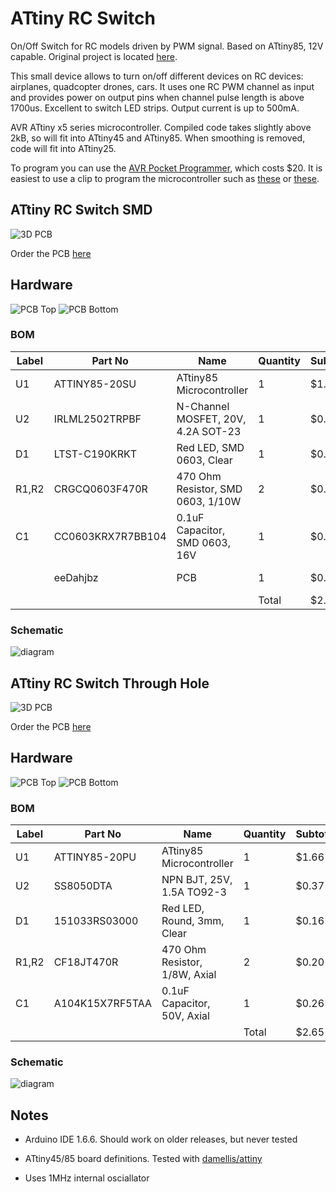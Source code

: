 # ATtiny RC Switch

On/Off Switch for RC models driven by PWM signal. Based on ATtiny85, 12V capable. Original project is located [here](https://github.com/DzikuVx/attiny_rc_switch).

This small device allows to turn on/off different devices on RC devices: airplanes, quadcopter drones, cars. 
It uses one RC PWM channel as input and provides power on output pins when channel pulse length is above 1700us.
Excellent to switch LED strips. Output current is up to 500mA.

AVR ATtiny x5 series microcontroller. Compiled code takes slightly above 2kB, so will fit into ATtiny45 and ATtiny85. When smoothing is removed, code will fit into ATtiny25.

To program you can use the [AVR Pocket Programmer](https://www.digikey.com/en/products/detail/sparkfun-electronics/09825/5230949), which costs $20. It is easiest to use a clip to program the microcontroller such as [these](https://www.amazon.com/EC-Buying-Detachable-Programmer-Testing/dp/B0C73GXRR2) or [these](https://www.amazon.com/Programmer-Testing-SOP16-SOIC8-SOIC16/dp/B0CBNG59CB).

## ATtiny RC Switch SMD

![3D PCB](res/attiny_rc_switch_pcb_3d_model.png)

Order the PCB [here](https://oshpark.com/shared_projects/eeDahjbz)

## Hardware

![PCB Top](res/attiny_rc_switch_pcb_top.png)
![PCB Bottom](res/attiny_rc_switch_pcb_bottom.png)

### BOM

| Label |Part No    | Name     | Quantity | Subtotal | Link   |
|-------|-----------|----------|----------|----------|--------|
| U1 | ATTINY85-20SU | ATtiny85 Microcontroller | 1 | $1.50 | [DigiKey](https://www.digikey.com/en/products/detail/microchip-technology/ATTINY85-20SU/735470) |
| U2 | IRLML2502TRPBF | N-Channel MOSFET, 20V, 4.2A SOT-23 | 1 | $0.43 | [DigiKey](https://www.digikey.com/en/products/detail/infineon-technologies/IRLML2502TRPBF/812502) |
| D1 | LTST-C190KRKT | Red LED, SMD 0603, Clear | 1 | $0.14 | [DigiKey](https://www.digikey.com/en/products/detail/liteon/LTST-C190KRKT/386817) |
| R1,R2 | CRGCQ0603F470R | 470 Ohm Resistor, SMD 0603, 1/10W | 2 | $0.20 | [DigiKey](https://www.digikey.com/en/products/detail/te-connectivity-passive-product/CRGCQ0603F470R/8576286) |
| C1 | CC0603KRX7R7BB104 | 0.1uF Capacitor, SMD 0603, 16V | 1 | $0.08 | [DigiKey](https://www.digikey.com/en/products/detail/yageo/CC0603KRX7R7BB104/302822) |
|  | eeDahjbz | PCB | 1 | $0.60 | [OSH Park](https://oshpark.com/shared_projects/eeDahjbz) |
|  |  |  | Total | $2.95 |  |

### Schematic

![diagram](res/attiny_rc_switch_schematic.png)

## ATtiny RC Switch Through Hole

![3D PCB](res/attiny_rc_switch_th_pcb_3d_model.png)

Order the PCB [here](https://oshpark.com/)

## Hardware

![PCB Top](res/attiny_rc_switch_th_pcb_top.png)
![PCB Bottom](res/attiny_rc_switch_th_pcb_bottom.png)

### BOM

| Label |Part No    | Name     | Quantity | Subtotal | Link   |
|-------|-----------|----------|----------|----------|--------|
| U1 | ATTINY85-20PU | ATtiny85 Microcontroller | 1 | $1.66 | [DigiKey](https://www.digikey.com/en/products/detail/microchip-technology/ATTINY85-20PU/735469?s=N4IgTCBcDaIIYBcEEsB2BPAHAVgLRgAYAHAVxAF0BfIA) |
| U2 | SS8050DTA | NPN BJT, 25V, 1.5A TO92-3 | 1 | $0.37 | [DigiKey](https://www.digikey.com/en/products/detail/onsemi/SS8050DTA/1047325) |
| D1 | 151033RS03000 | Red LED, Round, 3mm, Clear | 1 | $0.16 | [DigiKey](https://www.digikey.com/en/products/detail/w%C3%BCrth-elektronik/151033RS03000/4490003) |
| R1,R2 | CF18JT470R | 470 Ohm Resistor, 1/8W, Axial | 2 | $0.20 | [DigiKey](https://www.digikey.com/en/products/detail/stackpole-electronics-inc/CF18JT470R/1741717) |
| C1 | A104K15X7RF5TAA | 0.1uF Capacitor, 50V, Axial | 1 | $0.26 | [DigiKey](https://www.digikey.com/en/products/detail/vishay-beyschlag-draloric-bc-components/A104K15X7RF5TAA/146011) |
|  |  |  | Total | $2.65 |  |

### Schematic

![diagram](res/attiny_rc_switch_th_schematic.png)

## Notes

* Arduino IDE 1.6.6. Should work on older releases, but never tested

* ATtiny45/85 board definitions. Tested with [damellis/attiny](https://github.com/damellis/attiny)

* Uses 1MHz internal osciallator 
